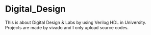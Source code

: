 # Digital_Design
This is about Digital Design & Labs by using Verilog HDL in University.\
Projects are made by vivado and I only upload source codes.
